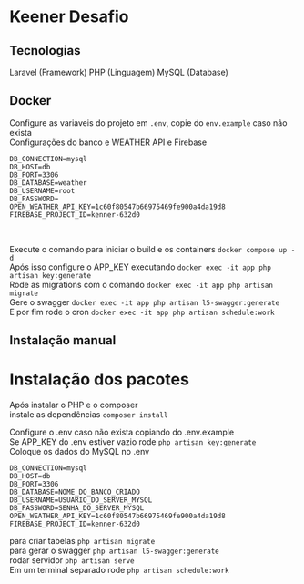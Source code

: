 # Keener Desafio

## Tecnologias
Laravel (Framework)
PHP (Linguagem)
MySQL (Database)

## Docker
Configure as variaveis do projeto em `.env`, copie do `env.example` caso não exista <br>
Configurações do banco e WEATHER API e Firebase<br>
````
DB_CONNECTION=mysql
DB_HOST=db
DB_PORT=3306
DB_DATABASE=weather
DB_USERNAME=root
DB_PASSWORD=
OPEN_WEATHER_API_KEY=1c60f80547b66975469fe900a4da19d8
FIREBASE_PROJECT_ID=kenner-632d0
````
<br>

Execute o comando para iniciar o build e os containers `docker compose up -d ` <br>
Após isso configure o APP_KEY executando `docker exec -it app php artisan key:generate` <br>
Rode as migrations com o comando `docker exec -it app php artisan migrate` <br>
Gere o swagger `docker exec -it app php artisan l5-swagger:generate` <br>
E por fim rode o cron `docker exec -it app php artisan schedule:work` <br>

## Instalação manual

# Instalação dos pacotes
Após instalar o PHP e o composer <br>
instale as dependências `composer install` <br>

Configure o .env caso não exista copiando do .env.example<br>
Se APP_KEY do .env estiver vazio rode `php artisan key:generate` <br>
Coloque os dados do MySQL no .env<br>
````
DB_CONNECTION=mysql
DB_HOST=db
DB_PORT=3306
DB_DATABASE=NOME_DO_BANCO_CRIADO
DB_USERNAME=USUARIO_DO_SERVER_MYSQL
DB_PASSWORD=SENHA_DO_SERVER_MYSQL
OPEN_WEATHER_API_KEY=1c60f80547b66975469fe900a4da19d8
FIREBASE_PROJECT_ID=kenner-632d0
````
para criar tabelas `php artisan migrate` <br>
para gerar o swagger `php artisan l5-swagger:generate` <br>
rodar servidor ```php artisan serve```<br>
Em um terminal separado rode  `php artisan schedule:work`


